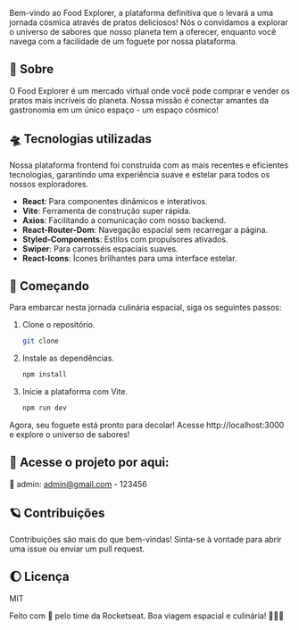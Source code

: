 

Bem-vindo ao Food Explorer, a plataforma definitiva que o levará a uma jornada cósmica através de pratos deliciosos! Nós o convidamos a explorar o universo de sabores que nosso planeta tem a oferecer, enquanto você navega com a facilidade de um foguete por nossa plataforma.


## 🌌 Sobre

O Food Explorer é um mercado virtual onde você pode comprar e vender os pratos mais incríveis do planeta. Nossa missão é conectar amantes da gastronomia em um único espaço - um espaço cósmico!

## 🛸 Tecnologias utilizadas

Nossa plataforma frontend foi construída com as mais recentes e eficientes tecnologias, garantindo uma experiência suave e estelar para todos os nossos exploradores.

- **React**: Para componentes dinâmicos e interativos.
- **Vite**: Ferramenta de construção super rápida.
- **Axios**: Facilitando a comunicação com nosso backend.
- **React-Router-Dom**: Navegação espacial sem recarregar a página.
- **Styled-Components**: Estilos com propulsores ativados.
- **Swiper**: Para carrosséis espaciais suaves.
- **React-Icons**: Ícones brilhantes para uma interface estelar.

## 🌠 Começando

Para embarcar nesta jornada culinária espacial, siga os seguintes passos:

1. Clone o repositório.
   
   ```bash
   git clone 
   
2. Instale as dependências.
    ```bash
    npm install

3. Inicie a plataforma com Vite.
   ```bash
   npm run dev

Agora, seu foguete está pronto para decolar! Acesse http://localhost:3000 e explore o universo de sabores!

## 🌟 Acesse o projeto por aqui:

🔑 admin: admin@gmail.com - 123456

## 🪐 Contribuições
Contribuições são mais do que bem-vindas! Sinta-se à vontade para abrir uma issue ou enviar um pull request.

## 🌔 Licença
MIT

Feito com 💙 pelo time da Rocketseat. Boa viagem espacial e culinária! 🚀🍔🌌